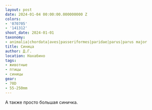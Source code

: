 ```yaml
---
layout: post
date: 2024-01-04 00:00:00.000000000 Z
colors:
- '070705'
- '141312'
shoot_date: 2024-01-01
taxonomy:
- animalia|chordata|aves|passeriformes|paridae|parus|parus major
title: Синица
author: Д.Г.
location: Нахабино
tags:
- животные
- птицы
- синицы
gear:
- 70D
- 55-250mm
---
```

А также просто большая синичка.

